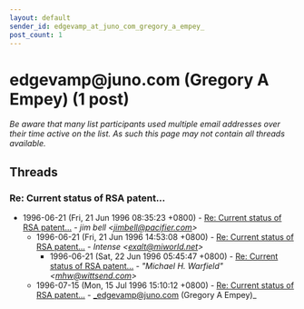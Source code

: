 ```yaml
---
layout: default
sender_id: edgevamp_at_juno_com_gregory_a_empey_
post_count: 1
---
```


# edgevamp<span>@</span>juno.com (Gregory A Empey) (1 post)

_Be aware that many list participants used multiple email addresses over their time active on the list. As such this page may not contain all threads available._

## Threads

### Re: Current status of RSA patent...
+ 1996-06-21 (Fri, 21 Jun 1996 08:35:23 +0800) - [Re: Current status of RSA patent...](/archive/1996/06/7ed6de52ff87d5d89d5e809eed23ad366a16821716b36ae102729ff8c88b29ca) - _jim bell \<jimbell@pacifier.com\>_
  + 1996-06-21 (Fri, 21 Jun 1996 14:53:08 +0800) - [Re: Current status of RSA patent...](/archive/1996/06/ad509b8b88e2a295dc2d8928047159afc1357e34f2597dba2b40c824155f971c) - _Intense \<exalt@miworld.net\>_
    + 1996-06-21 (Sat, 22 Jun 1996 05:45:47 +0800) - [Re: Current status of RSA patent...](/archive/1996/06/f7541d9361c823413de915f54659b41e00b4e29664f69235a5ffb701321484f8) - _"Michael H. Warfield" \<mhw@wittsend.com\>_
  + 1996-07-15 (Mon, 15 Jul 1996 15:10:12 +0800) - [Re: Current status of RSA patent...](/archive/1996/07/09a2437255169d7e3c73bf1b76747b92c5a92569eccc0150c41dc94758bb90a8) - _edgevamp@juno.com (Gregory A Empey)_

